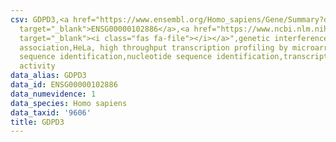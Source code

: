 ```yaml
---
csv: GDPD3,<a href="https://www.ensembl.org/Homo_sapiens/Gene/Summary?db=core;g=ENSG00000102886"
  target="_blank">ENSG00000102886</a>,<a href="https://www.ncbi.nlm.nih.gov/pubmed/17216044"
  target="_blank"><i class="fas fa-file"></i></a>",genetic interference,functional
  association,HeLa, high throughput transcription profiling by microarray,nucleotide
  sequence identification,nucleotide sequence identification,transcriptional regulation,up-regulates
  activity
data_alias: GDPD3
data_id: ENSG00000102886
data_numevidence: 1
data_species: Homo sapiens
data_taxid: '9606'
title: GDPD3
---
```

